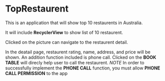 # TopRestaurent
This is an application that will show top 10 restaurents in Australia.

It will include **RecyclerView** to show list of 10 restaurent.

Clicked on the picture can navigate to the restaurent detail.

In the deatail page, restaurent rating, name, address, and price will be shown. An addition function included is phone call. Clicked on the **BOOK TABLE** will direcly help user to call the restaurent.
*NOTE* In order to successfully implement the **PHONE CALL** function, you must allow **PHONE CALL PERMISSION** to the app
